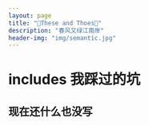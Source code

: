 ```yaml
---
layout: page
title: "🍪These and Thoes🍪"
description: "春风又绿江南岸"  
header-img: "img/semantic.jpg"  
---
```


# includes 我踩过的坑


## 现在还什么也没写


